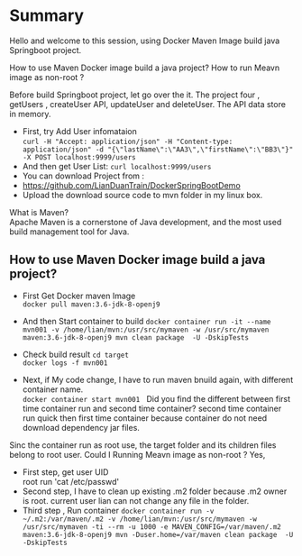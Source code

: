 # Summary 
Hello and welcome to this session, using Docker Maven Image build java Springboot project. 


How to use Maven Docker image build a java project?
How to run Meavn image as non-root ?

Before build Springboot project, let go over the it. The project four ,  getUsers , createUser API, updateUser  and deleteUser. The API data store in memory.

  - First, try Add User infomataion  
    `curl -H "Accept: application/json" -H "Content-type: application/json" -d "{\"lastName\":\"AA3\",\"firstName\":\"BB3\"}" -X POST localhost:9999/users`
  - And then get User List: 
    `curl localhost:9999/users`
- You can download Project from :  
- https://github.com/LianDuanTrain/DockerSpringBootDemo 
- Upload the download source code to mvn folder in my linux box.  

What is Maven?   
Apache Maven is a cornerstone of Java development, and the most used build management tool for Java.  

## How to use Maven Docker image build a java project?
- First Get Docker maven Image  
    `docker pull maven:3.6-jdk-8-openj9`  
- And then Start container to build
   `docker container run -it --name mvn001 -v /home/lian/mvn:/usr/src/mymaven -w /usr/src/mymaven maven:3.6-jdk-8-openj9 mvn clean package  -U -DskipTests`
- Check build result
   `cd target`    
   `docker logs -f mvn001`

- Next, if My code change, I have to run maven bnuild again, with different container name.   
   `docker container start mvn001`   
Did you find the different between first time container run and second time container?
second time container run quick then first time container because container do not need download dependency jar files.

Sinc the container run as root use, the target folder and its children files belong to root user. Could I Running Meavn image as non-root ?
Yes,
- First step, get user UID  
root run 'cat /etc/passwd'
- Second step, I have to clean up existing .m2 folder because .m2 owner is root. current user lian can not change any file in the folder.
- Third step , Run container
`docker container run -v ~/.m2:/var/maven/.m2 -v /home/lian/mvn:/usr/src/mymaven -w /usr/src/mymaven -ti --rm -u 1000 -e MAVEN_CONFIG=/var/maven/.m2  maven:3.6-jdk-8-openj9 mvn -Duser.home=/var/maven clean package  -U -DskipTests`  
      



